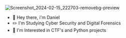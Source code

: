 ![Screenshot_2024-02-15_222703-removebg-preview](https://github.com/Slippin-Dinny/Slippin-Dinny/assets/130683463/5c3ab7a1-2caa-466b-a293-07d04fe8f094)

- 👋 Hey there, i'm Daniel
- ✏️ I'm Studying Cyber Security and Digital Forensics
- 💬 I'm Interested in CTF's and Python projects
